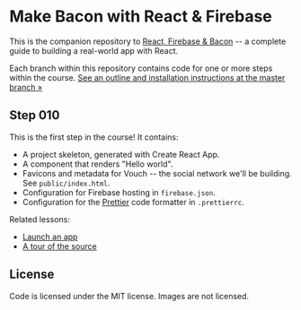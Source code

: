 Make Bacon with React & Firebase
================================

This is the companion repository to [React, Firebase & Bacon](https://frontarm.com/bacon) -- a complete guide to building a real-world app with React.

Each branch within this repository contains code for one or more steps within the course. [See an outline and installation instructions at the master branch &raquo;](https://github.com/frontarm/react-firebase-bacon)


Step 010
--------

This is the first step in the course! It contains:

- A project skeleton, generated with Create React App.
- A component that renders "Hello world".
- Favicons and metadata for Vouch -- the social network we'll be building. See `public/index.html`.
- Configuration for Firebase hosting in `firebase.json`.
- Configuration for the [Prettier](https://prettier.io/) code formatter in `.prettierrc`.

Related lessons:

- [Launch an app](https://frontarm.com/courses/react-and-bacon/getting-started/launch-an-app/)
- [A tour of the source](https://frontarm.com/courses/react-and-bacon/getting-started/project-tour/)


License
-------

Code is licensed under the MIT license. Images are not licensed.
